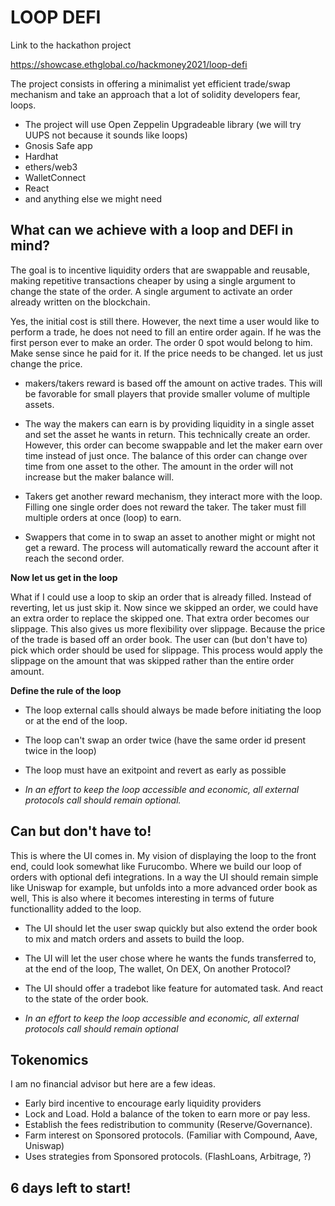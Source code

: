 # LOOP DEFI

Link to the hackathon project

https://showcase.ethglobal.co/hackmoney2021/loop-defi

The project consists in offering a minimalist yet efficient trade/swap mechanism and take an approach that a lot of solidity developers fear, loops.

- The project will use Open Zeppelin Upgradeable library (we will try UUPS not because it sounds like loops) 
- Gnosis Safe app 
- Hardhat
- ethers/web3
- WalletConnect
- React
- and anything else we might need

## What can we achieve with a loop and DEFI in mind?

The goal is to incentive liquidity orders that are swappable and reusable, making repetitive transactions cheaper by using a single argument to change the state of the order. A single argument to activate an order already written on the blockchain.

Yes, the initial cost is still there. However, the next time a user would like to perform a trade, he does not need to fill an entire order again. If he was the first person ever to make an order. The order 0 spot would belong to him. Make sense since he paid for it. If the price needs to be changed. let us just change the price.


- makers/takers reward is based off the amount on active trades. This will be favorable for small players that provide smaller volume of multiple assets.

- The way the makers can earn is by providing liquidity in a single asset and set the asset he wants in return. This technically create an order. However, this order can become swappable and let the maker earn over time instead of just once. The balance of this order can change over time from one asset to the other. The amount in the order will not increase but the maker balance will.

- Takers get another reward mechanism, they interact more with the loop. Filling one single order does not reward the taker. The taker must fill multiple orders at once (loop) to earn. 

- Swappers that come in to swap an asset to another might or might not get a reward. The process will automatically reward the account after it reach the second order. 

**Now let us get in the loop**

 What if I could use a loop to skip an order that is already filled. Instead of reverting, let us just skip it. Now since we skipped an order, we could have an extra order to replace the skipped one. That extra order becomes our slippage. This also gives us more flexibility over slippage. Because the price of the trade is based off an order book. The user can (but don't have to) pick which order should be used for slippage. This process would apply the slippage on the amount that was skipped rather than the entire order amount.


**Define the rule of the loop**

- The loop external calls should always be made before initiating the loop or at the end of the loop.
- The loop can't swap an order twice (have the same order id present twice in the loop)
- The loop must have an exitpoint and revert as early as possible

- *In an effort to keep the loop accessible and economic, all external protocols call should remain optional.*

## Can but don't have to!

This is where the UI comes in. My vision of displaying the loop to the front end, could look somewhat like Furucombo. Where we build our loop of orders with optional defi integrations. In a way the UI should remain simple like Uniswap for example, but unfolds into a more advanced order book as well, This is also where it becomes interesting in terms of future functionallity added to the loop. 

- The UI should let the user swap quickly but also extend the order book to mix and match orders and assets to build the loop.

- The UI will let the user chose where he wants the funds transferred to, at the end of the loop, The wallet, On DEX, On another Protocol? 

- The UI should offer a tradebot like feature for automated task. And react to the state of the order book.

- *In an effort to keep the loop accessible and economic, all external protocols call should remain optional*

## Tokenomics 

I am no financial advisor but here are a few ideas.

- Early bird incentive to encourage early liquidity providers
- Lock and Load. Hold a balance of the token to earn more or pay less.
- Establish the fees redistribution to community (Reserve/Governance).
- Farm interest on Sponsored protocols. (Familiar with Compound, Aave, Uniswap)
- Uses strategies from Sponsored protocols. (FlashLoans, Arbitrage, ?)


## 6 days left to start!





